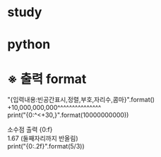 # study
# python

# ※ 출력 format
"{입력내용:빈공간표시,정렬,부호,자리수,콤마}".format()\
+10,000,000,000^^^^^^^^^^^^^^^\
print("{0:^<+30,}".format(10000000000))

소수점 출력 {0:f}\
1.67 (둘째자리까지 반올림)\
print("{0:.2f}".format(5/3))